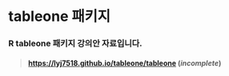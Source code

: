 # tableone 패키지
### R tableone 패키지 강의안 자료입니다. 
> #### https://lyj7518.github.io/tableone/tableone (*incomplete*)
